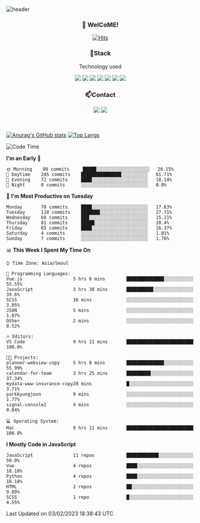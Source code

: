 ![header](https://capsule-render.vercel.app/api?type=waving&color=gradient&height=200&text=Kyungjoon&fontAlign=70&fontAlignY=40&animation=twinkling)

<h3 align="center">👋 WelCoME!</h3>

<div align=center>
  
[![Hits](https://hits.seeyoufarm.com/api/count/incr/badge.svg?url=https%3A%2F%2Fgithub.com%2Fuvula6921&count_bg=%2322BAC9&title_bg=%23827F7F&icon=iconify.svg&icon_color=%2325A27F&title=visits&edge_flat=false)](https://hits.seeyoufarm.com)
  
</div>
<h3 align="center">📌Stack</h3>
<p align="center">Technology used</p>
<div align="center"><img src="https://img.shields.io/badge/HTML5-E34F26?style=flat-square&logo=HTML5&logoColor=white"></img> <img src="https://img.shields.io/badge/CSS3-0A84FF?style=flat-square&logo=CSS3&logoColor=white"></img> <img src="https://img.shields.io/badge/JavaScript-FFCD11?style=flat-square&logo=JavaScript&logoColor=white"></img> <img src="https://img.shields.io/badge/React-00BCF6?style=flat-square&logo=React&logoColor=white"></img> <img src="https://img.shields.io/badge/jQuery-3655FF?style=flat-square&logo=jQuery&logoColor=white"></img> <img src="https://img.shields.io/badge/Ruby-E0115F?style=flat-square&logo=Ruby&logoColor=white"></img> <img src="https://img.shields.io/badge/Python-4B8BBE?style=flat-square&logo=Python&logoColor=white"></img></div>

<h3 align="center">📫Contact</h3>
<div align="center"><a href="https://velog.io/@uvula6921/"><img src="https://img.shields.io/badge/Blog-20c997?style=flat-square&logo=V&logoColor=white"/></a> <a href="pkj6921@gmail.com"><img src="https://img.shields.io/badge/Gmail-EA4335?style=flat-square&logo=Gmail&logoColor=white"/></a></div>
<br>
<br>

[![Anurag's GitHub stats](https://github-readme-stats.vercel.app/api?username=uvula6921&hide=stars,issues&show_icons=true&count_private=true&theme=tokyonight)](https://github.com/anuraghazra/github-readme-stats)
[![Top Langs](https://github-readme-stats.vercel.app/api/top-langs/?username=uvula6921&hide=css,jupyter%20notebook,html&exclude_repo=uvula6921,uvula6921.github.io&layout=compact&langs_count=8)](https://github.com/anuraghazra/github-readme-stats)

<!--START_SECTION:waka-->
![Code Time](http://img.shields.io/badge/Code%20Time-1%2C383%20hrs%2027%20mins-blue)

**I'm an Early 🐤** 

```text
🌞 Morning    80 commits     █████░░░░░░░░░░░░░░░░░░░░   20.15% 
🌆 Daytime    245 commits    ███████████████░░░░░░░░░░   61.71% 
🌃 Evening    72 commits     ████░░░░░░░░░░░░░░░░░░░░░   18.14% 
🌙 Night      0 commits      ░░░░░░░░░░░░░░░░░░░░░░░░░   0.0%

```
📅 **I'm Most Productive on Tuesday** 

```text
Monday       70 commits     ████░░░░░░░░░░░░░░░░░░░░░   17.63% 
Tuesday      110 commits    ███████░░░░░░░░░░░░░░░░░░   27.71% 
Wednesday    60 commits     ███░░░░░░░░░░░░░░░░░░░░░░   15.11% 
Thursday     81 commits     █████░░░░░░░░░░░░░░░░░░░░   20.4% 
Friday       65 commits     ████░░░░░░░░░░░░░░░░░░░░░   16.37% 
Saturday     4 commits      ░░░░░░░░░░░░░░░░░░░░░░░░░   1.01% 
Sunday       7 commits      ░░░░░░░░░░░░░░░░░░░░░░░░░   1.76%

```


📊 **This Week I Spent My Time On** 

```text
⌚︎ Time Zone: Asia/Seoul

💬 Programming Languages: 
Vue.js                   5 hrs 6 mins        ██████████████░░░░░░░░░░░   55.55% 
JavaScript               3 hrs 38 mins       ██████████░░░░░░░░░░░░░░░   39.6% 
SCSS                     16 mins             ░░░░░░░░░░░░░░░░░░░░░░░░░   3.05% 
JSON                     5 mins              ░░░░░░░░░░░░░░░░░░░░░░░░░   1.07% 
Other                    2 mins              ░░░░░░░░░░░░░░░░░░░░░░░░░   0.52%

🔥 Editors: 
VS Code                  9 hrs 11 mins       █████████████████████████   100.0%

🐱‍💻 Projects: 
planner-webview-copy     5 hrs 8 mins        ██████████████░░░░░░░░░░░   55.99% 
calendar-for-team        3 hrs 25 mins       █████████░░░░░░░░░░░░░░░░   37.34% 
mydata-www-insurance-copy20 mins             █░░░░░░░░░░░░░░░░░░░░░░░░   3.71% 
parkkyungjoon            9 mins              ░░░░░░░░░░░░░░░░░░░░░░░░░   1.77% 
signal-console2          4 mins              ░░░░░░░░░░░░░░░░░░░░░░░░░   0.84%

💻 Operating System: 
Mac                      9 hrs 11 mins       █████████████████████████   100.0%

```

**I Mostly Code in JavaScript** 

```text
JavaScript               11 repos            ████████████░░░░░░░░░░░░░   50.0% 
Vue                      4 repos             ████░░░░░░░░░░░░░░░░░░░░░   18.18% 
Python                   4 repos             ████░░░░░░░░░░░░░░░░░░░░░   18.18% 
HTML                     2 repos             ██░░░░░░░░░░░░░░░░░░░░░░░   9.09% 
SCSS                     1 repo              █░░░░░░░░░░░░░░░░░░░░░░░░   4.55%

```



 Last Updated on 03/02/2023 18:38:43 UTC
<!--END_SECTION:waka-->
